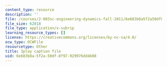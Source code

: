 ```yaml
---
content_type: resource
description: ''
file: /courses/2-003sc-engineering-dynamics-fall-2011/6e683b8a5f2a50df8f97929976dd4b08_iMz0LiqjFmE.vtt
file_size: 62818
file_type: application/x-subrip
learning_resource_types: []
license: https://creativecommons.org/licenses/by-nc-sa/4.0/
ocw_type: OCWFile
resourcetype: Other
title: 3play caption file
uid: 6e683b8a-5f2a-50df-8f97-929976dd4b08
---
```

